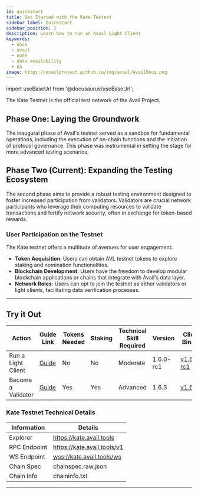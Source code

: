 ```yaml
---
id: quickstart
title: Get Started with the Kate Testnet
sidebar_label: Quickstart
sidebar_position: 2
description: Learn how to run an Avail Light Client
keywords:
  - docs
  - avail
  - node
  - data availability
  - da
image: https://availproject.github.io/img/avail/AvailDocs.png
---
```

import useBaseUrl from '@docusaurus/useBaseUrl';

The Kate Testnet is the official test network of the Avail Project.

## Phase One: Laying the Groundwork

The inaugural phase of Avail's testnet served as a sandbox for fundamental 
operations, including the execution of on-chain functions and the initiation 
of protocol governance. This phase was instrumental in setting the stage for 
more advanced testing scenarios.

## Phase Two (Current): Expanding the Testing Ecosystem

The second phase aims to provide a robust testing environment designed to foster 
increased participation from validators. Validators are crucial network participants 
who leverage their computing resources to validate transactions and fortify network 
security, often in exchange for token-based rewards.

### User Participation on the Testnet

The Kate testnet offers a multitude of avenues for user engagement:

- **Token Acquisition**: Users can obtain AVL testnet tokens to explore staking and 
  nomination functionalities.
- **Blockchain Development**: Users have the freedom to develop modular blockchain applications 
  or chains that integrate with Avail's data layer.
- **Network Roles**: Users can opt to join the testnet as either validators or light clients, 
  facilitating data verification processes.

---

## Try it Out

| Action              | Guide Link                                      | Tokens Needed | Staking | Technical Skill Required | Version        | Client Binary | Config File |
|---------------------|-------------------------------------------------|---------------|---------|--------------------------|----------------|---------------|-------------|
| Run a Light Client  | [<ins>Guide</ins>](/docs/node/light-client.md)  | No            | No      | Moderate                 | 1.6.0-rc1      | [<ins>v1.6.0-rc1</ins>](https://github.com/availproject/avail-light/releases/tag/v1.6.0-rc1) | [<ins>Config</ins>](/configs/kate/avail-light-1.4.3/config.yaml) |
| Become a Validator  | [<ins>Guide</ins>](/docs/category/become-a-validator/) | Yes           | Yes     | Advanced                 | 1.6.3          | [<ins>v1.6.3</ins>](https://github.com/availproject/avail/releases/tag/v1.6.3) | N/A |

### Kate Testnet Technical Details

| Information         | Details                                         |
|---------------------|--------------------------------------------------|
| Explorer            | [<ins>https://kate.avail.tools</ins>](https://kate.avail.tools) |
| RPC Endpoint        | [<ins>https://kate.avail.tools/v1</ins>](https://kate.avail.tools/v1) |
| WS Endpoint         | [<ins>wss://kate.avail.tools/ws</ins>](wss://kate.avail.tools/ws) |
| Chain Spec          | chainspec.raw.json                              |
| Chain Info          | chaininfo.txt                                   |

---
